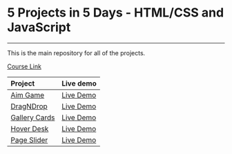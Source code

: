 # 5 Projects in 5 Days - HTML/CSS and JavaScript

---

This is the main repository for all of the projects.

[Course Link](https://vladilen.ru/marathon?utm_source=youtube_organic&utm_medium=trailer)

| Project                                                                             | Live demo                                                          |
| :---------------------------------------------------------------------------------- | :----------------------------------------------------------------- |
| [Aim Game](https://github.com/DidykS/5projects5days/tree/master/aim-game)           | [Live Demo](https://didyks.github.io/5projects5days/aim-game)      |
| [DragNDrop](https://github.com/DidykS/5projects5days/tree/master/drag-and-drop)     | [Live Demo](https://didyks.github.io/5projects5days/drag-and-drop) |
| [Gallery Cards](https://github.com/DidykS/5projects5days/tree/master/gallery-cards) | [Live Demo](https://didyks.github.io/5projects5days/gallery-cards) |
| [Hover Desk](https://github.com/DidykS/5projects5days/tree/master/hover-desk)       | [Live Demo](https://didyks.github.io/5projects5days/hover-desk)    |
| [Page Slider](https://github.com/DidykS/5projects5days/tree/master/slider)          | [Live Demo](https://didyks.github.io/5projects5days/slider)        |
